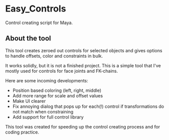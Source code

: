# Easy_Controls
Control creating script for Maya. 


## About the tool

This tool creates zeroed out controls for selected objects and gives options to handle offsets, color and constraints in bulk.

It works solidly, but it is not a finished project.
This is a simple tool that I've mostly used for controls for face joints and FK-chains.

Here are some incoming developments:
* Position based coloring (left, right, middle)
* Add more range for scale and offset values
* Make UI clearer
* Fix annoying dialog that pops up for each(!) control if transformations do not match when constraining
* Add support for full control library

This tool was created for speeding up the control creating process and for coding practice.
